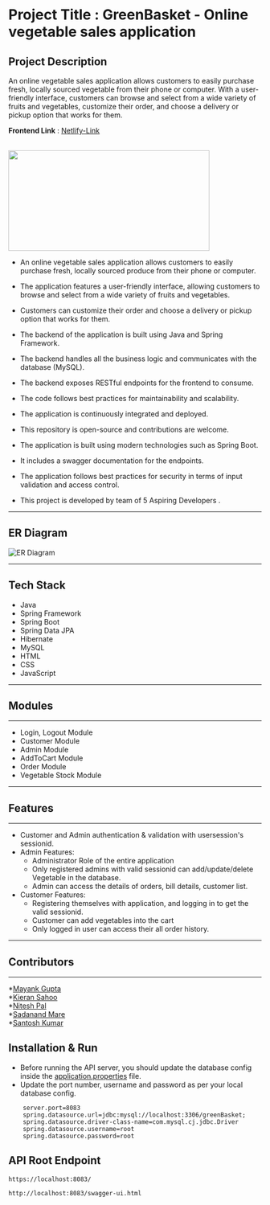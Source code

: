 # Project Title : GreenBasket - Online vegetable sales application

## Project Description 
An online vegetable sales application allows customers to easily purchase fresh, locally sourced vegetable from their phone or computer. With a user-friendly interface, customers can browse and select from a wide variety of fruits and vegetables, customize their order, and choose a delivery or pickup option that works for them.

**Frontend Link** : [Netlify-Link](https://green-basket-deployed.netlify.app/)

<br>
<img src="https://user-images.githubusercontent.com/107461052/212683987-3cf29572-7af3-4b84-bc8d-57c594f8a75e.png"  width="400" height="200" position="center">
<br>

- An online vegetable sales application allows customers to easily purchase fresh, locally sourced produce from their phone or computer.
- The application features a user-friendly interface, allowing customers to browse and select from a wide variety of fruits and vegetables.
- Customers can customize their order and choose a delivery or pickup option that works for them.
- The backend of the application is built using Java and Spring Framework.
- The backend handles all the business logic and communicates with the database (MySQL).
- The backend exposes RESTful endpoints for the frontend to consume.
- The code follows best practices for maintainability and scalability.
- The application is continuously integrated and deployed.
- This repository is open-source and contributions are welcome.
- The application is built using modern technologies such as Spring Boot.
- It includes a swagger documentation for the endpoints.
- The application follows best practices for security in terms of input validation and access control.

- This project is developed by team of 5 Aspiring Developers .

---
## ER Diagram
![ER Diagram](https://github.com/kieransahoo/GreenBasket/assets/101393428/9383e35e-9638-45e3-9454-cc54e1a6e5f5)

---
## Tech Stack

* Java
* Spring Framework
* Spring Boot
* Spring Data JPA
* Hibernate
* MySQL
* HTML
* CSS
* JavaScript

------------------------------------------------------------------------------
## Modules
------------------------------------------------------------------------------
* Login, Logout Module
* Customer Module
* Admin Module
* AddToCart Module
* Order Module
* Vegetable Stock Module

---------------------------------------------------------------------------------
## Features

---------------------------------------------------------------------------------
* Customer and Admin authentication & validation with usersession's sessionid.
* Admin Features:
    * Administrator Role of the entire application
    * Only registered admins with valid sessionid can add/update/delete Vegetable in the database.
    * Admin can access the details of orders, bill details, customer list.
* Customer Features:
    * Registering themselves with application, and logging in to get the valid sessionid.
    * Customer can add vegetables into the cart
    * Only logged in user can access their all order history.

--------------------------------------------------------------------------------
## Contributors
--------------------------------------------------------------------------------
*<a href="https://github.com/mynkgupta22">Mayank Gupta</a>
<br>
*<a href="https://github.com/kieransahoo">Kieran Sahoo</a>
<br>
*<a href="https://github.com/mynkgupta22">Nitesh Pal</a>
<br>
*<a href="https://github.com/mynkgupta22">Sadanand Mare</a>
<br>
*<a href="https://github.com/mynkgupta22">Santosh Kumar</a>


## Installation & Run

* Before running the API server, you should update the database config inside the [application.properties](GrennBasket\src\main\resources\application.properties) file. 
* Update the port number, username and password as per your local database config.

```
    server.port=8083
    spring.datasource.url=jdbc:mysql://localhost:3306/greenBasket;
    spring.datasource.driver-class-name=com.mysql.cj.jdbc.Driver
    spring.datasource.username=root
    spring.datasource.password=root
```

## API Root Endpoint

`https://localhost:8083/`

`http://localhost:8083/swagger-ui.html`






